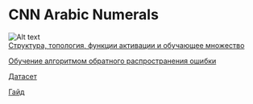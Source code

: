 # CNN Arabic Numerals
![Alt text](https://www.nanonewsnet.ru/files/users/u3/2017/04/216fa69be40e424f9196ab779681a820.png)<br />
[Структура, топология, функции активации и обучающее множество](https://habr.com/ru/post/348000/)<br />

[Обучение алгоритмом обратного распространения ошибки](https://habr.com/ru/post/348028/)

[Датасет](http://archive.ics.uci.edu/ml/datasets/Spoken+Arabic+Digit)

[Гайд](https://xn--90aeniddllys.xn--p1ai/svertochnaya-nejronnaya-set-na-python-i-keres/)